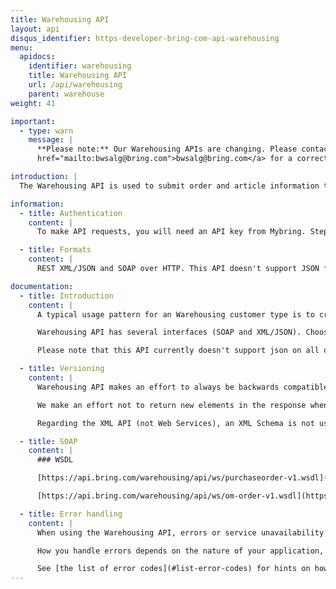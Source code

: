 ```yaml
---
title: Warehousing API
layout: api
disqus_identifier: https-developer-bring-com-api-warehousing
menu:
  apidocs:
    identifier: warehousing
    title: Warehousing API
    url: /api/warehousing
    parent: warehouse
weight: 41

important:
  - type: warn
    message: |
      **Please note:** Our Warehousing APIs are changing. Please contact our sales department <a
      href="mailto:bwsalg@bring.com">bwsalg@bring.com</a> for a correct documentation version

introduction: |
  The Warehousing API is used to submit order and article information to Bring's warehouses. Users are also able to extract detailed order information from our warehouse while the orders are being processed. Further, the API provides information about articles in stock, with methods for retrieving information about single items or configurable list of items.

information:
  - title: Authentication
    content: |
      To make API requests, you will need an API key from Mybring. Steps for getting a key and description of headers can be found on the general API [Getting Started / Authentication](/api/#authentication) page.

  - title: Formats
    content: |
      REST XML/JSON and SOAP over HTTP. This API doesn't support JSON for all methods yet. Look in the example section to see which are supported.

documentation:
  - title: Introduction
    content: |
      A typical usage pattern for an Warehousing customer type is to create an order in Order Management that will go to the correct warehouse for picking, packing and sending. Then follow up with creating a packing list from the warehouse with transport information. All steps can be followed in Mybring Order Management.

      Warehousing API has several interfaces (SOAP and XML/JSON). Choose the option that fits your needs best (see table below). The XML/JSON interface is the core interface with complete functionality.

      Please note that this API currently doesn't support json on all of its methods yet. Look in the example section to see which are supported.

  - title: Versioning
    content: |
      Warehousing API makes an effort to always be backwards compatible regarding data format for requests and responses of the Web Service. To achieve this, a SchemaVersion element is used in the request, indicating which version the client is on and what data-format the client expects in the result.

      We make an effort not to return new elements in the response when an old schema version is specified. When changes in the schema are made, the SchemaVersion is incremented by one. The new schema is used at the same endpoint URL as before and uses the same namespace for its XML elements. A TraceMessage element (info message) in the response is added to inform the client that its schema should be updated. Old schema versions might in the future be unsupported.

      Regarding the XML API (not Web Services), an XML Schema is not used at all. Therefore, clients of the XML API are expected to handle new elements that appear. Nevertheless, the response will be backwards compatible in the sense that elements are not renamed or deleted.

  - title: SOAP
    content: |
      ### WSDL

      [https://api.bring.com/warehousing/api/ws/purchaseorder-v1.wsdl](https://api.bring.com/warehousing/api/ws/purchaseorder-v1.wsdl)

      [https://api.bring.com/warehousing/api/ws/om-order-v1.wsdl](https://api.bring.com/warehousing/api/ws/om-order-v1.wsdl)

  - title: Error handling
    content: |
      When using the Warehousing API, errors or service unavailability can occur, although we do our utmost to prevent any downtime. Thus it is important to use timeouts and other error handling techniques when making requests to the service.

      How you handle errors depends on the nature of your application, but one strategy for handling such situations is by providing a failover if the shipping guide responds with an error or does not respond at all (timeout).

      See [the list of error codes](#list-error-codes) for hints on how to implement error handling.
---
```


